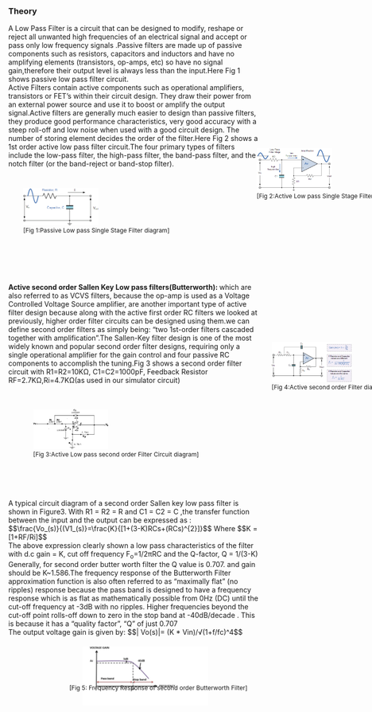 ### Theory
<div>
A Low Pass Filter is a circuit that can be designed to modify, reshape or reject all unwanted high frequencies of an electrical signal and accept or pass only low frequency signals .Passive filters are made up of passive components such as resistors, capacitors and inductors and have no amplifying elements (transistors, op-amps, etc) so have no signal gain,therefore their output level is always less than the input.Here Fig 1 shows passive low pass filter circuit.</br>
Active Filters contain active components such as operational amplifiers, transistors or FET’s within their circuit design. They draw their power from an external power source and use it to boost or amplify the output signal.Active filters are generally much easier to design than passive filters, they produce good performance characteristics, very good accuracy with a steep roll-off and low noise when used with a good circuit design.
The number of storing element decides the order of the filter.Here Fig 2 shows a 1st order active low pass filter circuit.The four primary types of filters include the low-pass filter, the high-pass filter, the band-pass filter, and the notch filter (or the band-reject or band-stop filter).<br/>
<img alt="" src="images/fil5.gif" style="width:30%;height:30%;position:relative;top:40px;left:30px;">
<br><figcaption style="position:relative;top:40px;left:30px;font-size:12px;">
[Fig 1:Passive Low pass Single Stage Filter diagram]</figcaption>
<br><img alt="" src="images/filter-fil20.gif" style="width:30%;height:30%;position:relative;top:-150px;left:500px;">
<br><figcaption style="position:relative;top:-150px;left:500px;font-size:12px;">[Fig 2:Active Low pass Single Stage Filter diagram]</figcaption></br>
<b>Active second order Sallen Key Low pass filters(Butterworth): </b>which are also referred to as VCVS filters, because the op-amp is used as a Voltage Controlled Voltage Source amplifier, are another important type of active filter design because along with the active first order RC filters we looked at previously, 
higher order filter circuits can be designed using them.we can define second order filters as simply being: “two 1st-order filters cascaded together with amplification”.The Sallen-Key filter design is one of the most widely known and popular second order filter designs, requiring only a single operational amplifier for the gain control and four passive RC components to accomplish the tuning.Fig 3 shows a second order filter circuit with R1=R2=10KΩ, C1=C2=1000pF, Feedback Resistor RF=2.7KΩ,Ri=4.7KΩ(as used in our simulator circuit)</br> 
<img style="width:30%;height:30%;text-align:center;position:relative;top:50px;left:50px;" src="images/2ndorder.png">
<br><figcaption style="position:relative;top:50px;left:50px;font-size:12px;">[Fig 3:Active Low pass second order Filter Circuit diagram]</figcaption></br>
<img style="width:30%;height:30%;text-align:center;width:32%;height:32%;position:relative;top:-200px;left:530px;" src="images/filter-opamp77.gif">
<br><figcaption style="position:relative;top:-200px;left:530px;font-size:12px;">[Fig 4:Active second order Filter diagram ,Gain,Cutoff Frequency]</figcaption></br>
A typical circuit diagram of a second order Sallen key low pass filter is shown in Figure3. With R1 = R2 = R and C1 = C2 = C ,the transfer function between the input and the output can be expressed as :</br>
$$\frac{Vo_(s)}{(V1_(s)}=\frac{K}{[1+(3-K)RCs+(RCs)^{2}]}$$
Where $$K =[1+RF/Ri]$$</br>
The above expression clearly shown a low pass characteristics of the filter with
d.c gain = K, cut off frequency F<sub>o</sub>=1/2πRC and the Q-factor, Q = 1/(3-K)
</br>
Generally, for second order butter worth filter the Q value is 0.707. and gain should be K~1.586.The frequency response of the Butterworth Filter approximation function is also often referred to as “maximally flat” (no ripples) response because the pass band is designed to have a frequency response which is as flat as mathematically possible from 0Hz (DC) until the cut-off frequency at -3dB with no ripples. Higher frequencies beyond the cut-off point rolls-off down to zero in the stop band at -40dB/decade .
This is because it has a “quality factor”, “Q” of just 0.707</br>The output voltage gain is given by:
$$| Vo(s)|= (K * Vin)/√(1+f/fc)^4$$							
<br><img style="width:50%;height:50%;text-align:center;position:relative;top:20px;left:150px;" src="images/freq.jpg">
<br/><br><br><figcaption style="text-align:center;position:relative;top:-60px;left:50px;font-size:12px;">[Fig 5: Frequency Response of second order Butterworth Filter]</figcaption>
                     </p>					
                     </div>